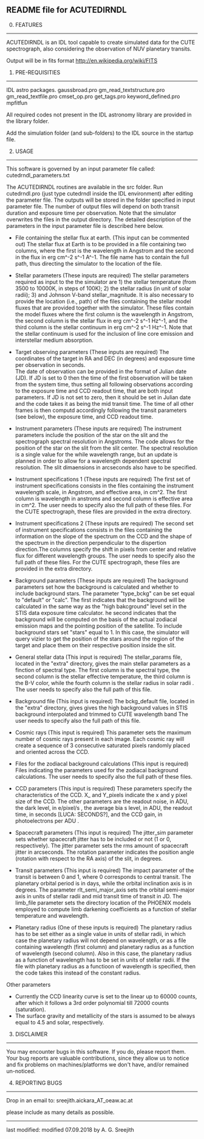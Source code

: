 

README file for ACUTEDIRNDL
---------------------------

0. FEATURES
-----------

ACUTEDIRNDL is an IDL tool capable to create simulated data for the CUTE spectrograph, also considering the observation of NUV planetary transits.

Output will be in fits format
http://en.wikipedia.org/wiki/FITS


1. PRE-REQUISITIES
------------------

IDL astro packages.
gaussbroad.pro
gm_read_textstructure.pro
gm_read_textfile.pro
cmset_op.pro
get_tags.pro
keyword_defined.pro
mpfitfun

All required codes not present in the IDL astronomy library are provided in the library folder.

Add the simulation folder (and sub-folders) to the IDL source in the startup file.

2. USAGE
--------
This software is governed by an input parameter file called: cutedrndl_parameters.txt

The ACUTEDIRNDL routines are available in the src folder. Run cutedrndl.pro (just type cutedrndl inside 
the IDL environment) after editing the parameter file.
The outputs will be stored in the folder specified in input parameter file. The number of output files will 
depend on both transit duration and exposure time per observation. Note that the simulator overwrites the 
files in the output directory. The detailed description of the parameters in the input parameter file is described here below.

- File containing the stellar flux at earth. (This input can be commented out)
The stellar flux at Earth is to be provided in a file containing two columns, where the first is the wavelength
in Angstrom and the second in the flux in erg cm^-2 s^-1 A^-1. The file name has to contain the full path, 
thus directing the simulator to the location of the file.

- Stellar parameters (These inputs are required)
The stellar parameters required as input to the the simulator are 1) the stellar temperature (from 3500 to 
10000K, in steps of 100K); 2) the stellar radius (in unit of solar radii); 3) and Johnson V-band stellar_magnitude. 
It is also necessary to provide the location (i.e., path) of the files containing the stellar model fluxes 
that are provided together with the simulator. These files contain the model fluxes where the first column 
is the wavelength in Angstrom, the second column is the stellar flux in erg cm^-2 s^-1 Hz^-1, and the third 
column is the stellar continuum in erg cm^-2 s^-1 Hz^-1. Note that the stellar continuum is used for the 
inclusion of line core emission and interstellar medium absorption.

- Target observing parameters (These inputs are required)
The coordinates of the target in RA and DEC (in degrees) and exposure time per observation in seconds.	
The date of observation can be provided in the format of Julian date (JD). If JD is set to 0 then the time 
of the first observation will be taken from the system time, thus setting all following observations 
according to the exposure time and CCD readout time, that are both input parameters. If JD is not set to 
zero, then it should be set in Julian date and the code takes it as being the mid transit time. The time of 
all other frames is then computd accordingly following the transit parameters (see below), the exposure time,
 and CCD readout time.

- Instrument parameters (These inputs are required)
The instrument parameters include the position of the star on the slit and the spectrograph spectral 
resolution in Angstroms. The code allows for the position of the star on the slit from the slit center. The spectral 
resolution is a single value for the while wavelength range, but an update is planned in order to allow for 
a wavelength dependent spectral resolution. The slit dimaensions in arcseconds also have to be specified.

- Instrument specifications 1 (These inputs are required)
The first set of instrument specifications consists in the files containing the instrument wavelength scale,
 in Angstrom, and effective area, in cm^2. The first column is wavelength in anstroms and second column is effective area in cm^2.
 The user needs to specify also the full path of these files. For the CUTE spectrograph, these files are 
 provided in the extra directory. 

- Instrument specifications 2 (These inputs are required)
The second set of instrument specifications consists in the files containing the information on the slope of
 the spectrum on the CCD and the shape of the spectrum in the direction perpendicular to the dispertion 
 direction.The columns specify the shift in pixels from center and relative flux for different wavelength 
 groups. The user needs to specify also the full path of these files. For the CUTE spectrograph, these files
 are provided in the extra directory.

- Background parameters (These inputs are required)
The background parameters set how the background is calculated and whether to include background stars. The
 parameter "type_bckg" can be set equal to "default" or "calc". The first indicates that the background will
 be calculated in the same way as the "high bakcground" level set in the STIS data exposure time calculator. 
 he second indicates that the background will be computed on the basis of the actual zodiacal emission maps and the pointing 
 position of the satellite. To include background stars set "stars" equal to 1. In this case, 
 the simulator will query vizier to get the position of the stars around the region of the target and place them on their 
 respective position inside the slit.

- General stellar data (This input is required)
The stellar_params file, located in the "extra" directory, gives the main stellar parameters as a finction 
of spectral type. The first column is the spectral type, the second column is the stellar effective 
temperature, the third column is the B-V color, while the fourth column is the stellar radius in solar radii
. The user needs to specify also the full path of this file.

- Background file (This input is required)
The bckg_default file, located in the "extra" directory, gives gives the high background values in
STIS background interpolated and trimmed to CUTE wavelength band The user needs to specify also the full 
path of this file.

- Cosmic rays (This input is required)
This parameter sets the maximum number of cosmic rays present in each image. Each cosmic ray will create a 
sequence of 3 consecutive saturated pixels randomly placed and oriented across the CCD.

- Files for the zodiacal background calculations (This input is required)
Files indicating the parameters used for the zodiacal background calculations. The user needs to specify 
also the full path of these files.

- CCD parameters (This input is required)
These parameters specify the characteristics of the CCD. X_ and Y_pixels indicate the x and y pixel size of
 the CCD. The other parameters are the readout noise, in ADU, the dark level, in e/pixel/s , the average bia
 s level, in ADU, the readout time, in seconds [LUCA: SECONDS?], and the CCD gain, in photoelectrons per ADU . 

- Spacecraft parameters (This input is required)
The jitter_sim parameter sets whether spacecraft jitter has to be included or not (1 or 0, respectively). 
The jitter parameter sets the rms amount of spacecraft jitter in arcseconds. The rotation parameter indicates
the position angle (rotation with respect to the RA axis) of the slit, in degrees.
	
- Transit parameters (This input is required)
The impact parameter of the transit is between 0 and 1, where 0 corresponds to central transit.
 The planetary orbital period is in days, while the orbital inclination axis is in degrees. The parameter 
 rlt_semi_major_axis sets the orbital semi-major axis in units of stellar radii and mid transit time of 
 transit in JD.  The limb_file parameter sets the directory location of the PHOENIX models employed to 
 compute limb darkening coefficients as a function of stellar temperature and wavelength.

- Planetary radius  (One of these inputs is required)
The planetary radius has to be set either as a single value in units of stellar radii, in which case the
planetary radius will not depend on wavelength, or as a file containing wavelength (first column) and 
planetary radius as a function of wavelength (second column). Also in this case, the planetary radius as a 
function of wavelength has to be set in units of stellar radii. If the file with planetary radius as a 
functioon of wavelength is specified, then the code takes this instead of the constant radius.

Other parameters
- Currently the CCD linearity curve is set to the linear up to 60000 counts, after which it follows a 3rd 
order polynomial till 72000 counts (saturation). 
- The surface gravity and metallicity of the stars is assumed to be always equal to 4.5 and solar, 
respectively.	
	

3. DISCLAIMER
-------------
You may encounter bugs in this software. If you do, please report them. Your bug
reports are valuable contributions, since they allow us to notice and fix
problems on machines/platforms we don't have, and/or remained un-noticed.


4. REPORTING BUGS
-----------------
Drop in an email to: sreejith.aickara_AT_oeaw.ac.at

please include as many details as possible.

-----------------------------------------------------------
last modified: modified 07.09.2018 by A. G. Sreejith

